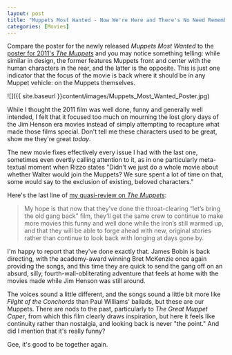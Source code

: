 ```yaml
---
layout: post
title: "Muppets Most Wanted - Now We're Here and There's No Need Remembering When"
categories: [Movies]
---
```

  
Compare the poster for the newly released <em>Muppets Most Wanted</em> to the <a href="/2011/11/the-muppets-the-greatest-work-of-fan-fiction">poster for 2011's <em>The Muppets</em></a> and you may notice something telling: while similar in design, the former features Muppets front and center with the human characters in the rear, and the latter is the opposite. This is just one indicator that the focus of the movie is back where it should be in any Muppet vehicle: on the Muppets themselves.

![]({{ site.baseurl }}content/images/Muppets_Most_Wanted_Poster.jpg)

While I thought the 2011 film was well done, funny and generally well intended, I felt that it focused too much on mourning the lost glory days of the Jim Henson era movies instead of simply attempting to recapture what made those films special. Don't tell me these characters used to be great, show me they're great <em>today</em>.

The new movie fixes effectively every issue I had with the last one, sometimes even overtly calling attention to it, as in one particularly meta-textual moment when Rizzo states "Didn't we just do a whole movie about whether Walter would join the Muppets? We sure spent a lot of time on that, some would say to the exclusion of existing, beloved characters."

Here's the last line of <a href="/2011/11/the-muppets-the-greatest-work-of-fan-fiction">my quasi-review on <em>The Muppets</em></a>:

> My hope is that now that they’ve done the throat-clearing “let’s bring the old gang back” film, they’ll get the same crew to continue to make more movies this funny and well done while the iron’s still warmed up, and that they will be able to forge ahead with new, original stories rather than continue to look back with longing at days gone by.

I'm happy to report that they've done exactly that. James Bobin is back directing, with the academy-award winning Bret McKenzie once again providing the songs, and this time they are quick to send the gang off on an absurd, silly, fourth-wall-obliterating adventure that feels at home with the movies made while Jim Henson was still around.

The voices sound a little different, and the songs sound a little bit more like <i>Flight of the Conchords</i> than Paul Williams' ballads, but these are our Muppets. There are nods to the past, particularly to <em>The Great Muppet Caper</em>, from which this film clearly draws inspiration, but here it feels like continuity rather than nostalgia, and looking back is never "the point." And did I mention that it's really funny?

Gee, it's good to be together again.

